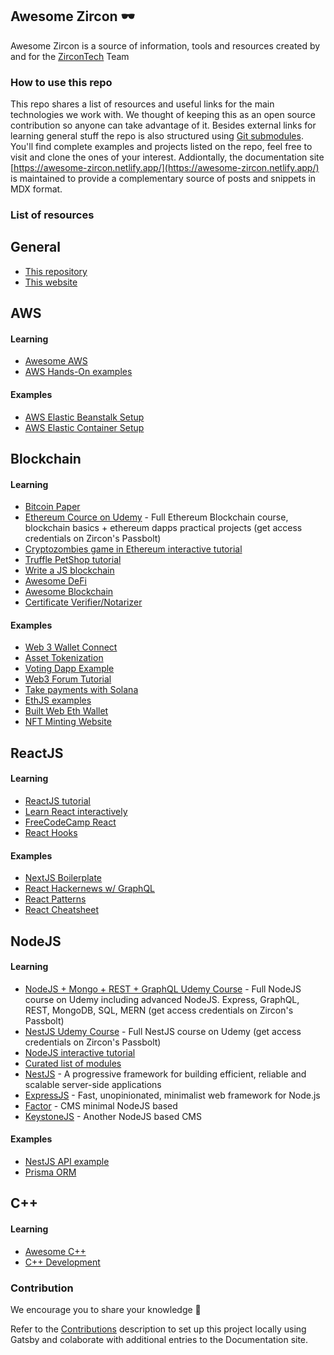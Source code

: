 ## Awesome Zircon 🕶️

Awesome Zircon is a source of information, tools and resources created by and for the [ZirconTech](https://zircon.tech) Team

### How to use this repo

This repo shares a list of resources and useful links for the main technologies we work with. We thought of keeping this as an open source contribution so anyone can take advantage of it. Besides external links for learning general stuff the repo is also structured using [Git submodules](https://git-scm.com/book/en/v2/Git-Tools-Submodules). You'll find complete examples and projects listed on the repo, feel free to visit and clone the ones of your interest.
Addiontally, the documentation site [https://awesome-zircon.netlify.app/](https://awesome-zircon.netlify.app/) is maintained to provide a complementary source of posts and snippets in MDX format.

### List of resources

## General

- [This repository](https://github.com/zircon-tech/awesome-zircon)
- [This website](https://awesome-zircon.netlify.app/)

## AWS

#### Learning
- [Awesome AWS](https://github.com/donnemartin/awesome-aws)
- [AWS Hands-On examples](https://aws.amazon.com/getting-started/hands-on)

#### Examples
- [AWS Elastic Beanstalk Setup](https://github.com/zircon-tech/aws-eb-setup)
- [AWS Elastic Container Setup](https://github.com/zircon-tech/aws-ecs-setup)

## Blockchain
 
#### Learning
- [Bitcoin Paper](https://bitcoin.org/bitcoin.pdf)
- [Ethereum Cource on Udemy](https://www.udemy.com/course/building-an-ethereum-blockchain-app-the-total-course) - Full Ethereum Blockchain course, blockchain basics + ethereum dapps practical projects (get access credentials on Zircon's Passbolt)
- [Cryptozombies game in Ethereum interactive tutorial](https://cryptozombies.io/)
- [Truffle PetShop tutorial](https://www.trufflesuite.com/tutorial)
- [Write a JS blockchain](https://savjee.be/2017/07/Writing-tiny-blockchain-in-JavaScript/)
- [Awesome DeFi](https://github.com/OffcierCia/DeFi-Developer-Road-Map)
- [Awesome Blockchain](https://github.com/yjjnls/awesome-blockchain)
- [Certificate Verifier/Notarizer](https://github.com/zircon-tech/blockcerts-verifier)

#### Examples
- [Web 3 Wallet Connect](https://github.com/zircon-tech/web3-wallet-connect)
- [Asset Tokenization](https://github.com/zircon-tech/asset-tokenization)
- [Voting Dapp Example](https://github.com/wolivera/voting-dapp.git)
- [Web3 Forum Tutorial](https://www.pointer.gg/tutorials/create-a-web3-forum-with-polygon/1cb8f005-08f4-48a2-9d82-cd963e16f7f1)
- [Take payments with Solana](https://www.pointer.gg/tutorials/solana-pay-irl-payments/944eba7e-82c6-4527-b55c-5411cdf63b23)
- [EthJS examples](https://ethjs-examples.surge.sh/index.html)
- [Built Web Eth Wallet](https://github.com/PaulLaux/eth-hot-wallet)
- [NFT Minting Website](https://github.com/mwilber/nft-minting-website-example)

## ReactJS

#### Learning

- [ReactJS tutorial](https://reactjs.org/tutorial/tutorial.html)
- [Learn React interactively](https://scrimba.com/learn/learnreact)
- [FreeCodeCamp React](https://www.freecodecamp.org/learn/front-end-development-libraries/react/)
- [React Hooks](https://blog.logrocket.com/react-hooks-cheat-sheet-unlock-solutions-to-common-problems-af4caf699e70/)

#### Examples

 - [NextJS Boilerplate](https://github.com/zircon-tech/reactjs-boilerplate)
 - [React Hackernews w/ GraphQL](https://github.com/zircon-tech/hackernews-react-graphql)
 - [React Patterns](https://reactpatterns.com/)
 - [React Cheatsheet](https://devhints.io/react)

## NodeJS

#### Learning

- [NodeJS + Mongo + REST + GraphQL Udemy Course](https://www.udemy.com/course/complete-nodejs-developer-zero-to-mastery) - Full NodeJS course on Udemy including advanced NodeJS. Express, GraphQL, REST, MongoDB, SQL, MERN  (get access credentials on Zircon's Passbolt)
- [NestJS Udemy Course](https://www.udemy.com/course/nestjs-the-complete-developers-guide/) - Full NestJS course on Udemy (get access credentials on Zircon's Passbolt)
- [NodeJS interactive tutorial](https://nodeschool.io/)
- [Curated list of modules](https://nodejs.libhunt.com/)
- [NestJS](https://nestjs.com/) - A progressive framework for building efficient, reliable and scalable server-side applications
- [ExpressJS](https://expressjs.com/) - Fast, unopinionated, minimalist web framework for Node.js
- [Factor](https://factor.dev/) - CMS minimal NodeJS based
- [KeystoneJS](https://keystonejs.com/) - Another NodeJS based CMS

#### Examples

- [NestJS API example](https://github.com/zircon-tech/xylo-api)
- [Prisma ORM](https://github.com/zircon-tech/asset-tokenization/tree/hackathon/databases/example-db)

## C++

#### Learning
- [Awesome C++](https://github.com/fffaraz/awesome-cpp)
- [C++ Development](https://github.com/zircon-tech/cpp-development)


### Contribution
We encourage you to share your knowledge 🚀

Refer to the [Contributions](https://github.com/zircon-tech/awesome-zircon/blob/main/CONTRIBUTIONS.md) description to set up this project locally using Gatsby and colaborate with additional entries to the Documentation site.

